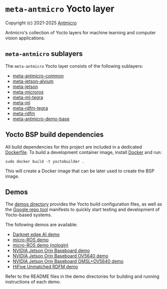 # `meta-antmicro` Yocto layer

Copyright (c) 2021-2025 [Antmicro](https://www.antmicro.com)

Antmicro's collection of Yocto layers for machine learning and computer vision applications.

## `meta-antmicro` sublayers

The `meta-antmicro` Yocto layer consists of the following sublayers:

* [meta-antmicro-common](meta-antmicro-common)
* [meta-jetson-alvium](meta-jetson-alvium)
* [meta-jetson](meta-jetson)
* [meta-microros](meta-microros)
* [meta-ml-tegra](meta-ml-tegra)
* [meta-ml](meta-ml)
* [meta-rdfm-tegra](meta-rdfm-tegra)
* [meta-rdfm](meta-rdfm)
* [meta-antmicro-demo-base](meta-antmicro-demo-base)

## Yocto BSP build dependencies

All build dependencies for this project are included in a dedicated [Dockerfile](Dockerfile).
To build a development container image, install [Docker](https://www.docker.com/) and run:

```
sudo docker build -t yoctobuilder .
```

This will create a Docker image that can be later used to create the BSP image.

## Demos

The [demos directory](demos) provides the Yocto build configuration files, as well as the [Google repo tool](https://gerrit.googlesource.com/git-repo/) manifests to quickly start testing and development of Yocto-based systems.

The following demos are available:
* [Darknet edge AI demo](demos/darknet-edgeai-demo)
* [micro-ROS demo](demos/micro-ros-login-demo)
* [micro-ROS demo (nologin)](demos/micro-ros-nologin-demo)
* [NVIDIA Jetson Orin Baseboard demo](demos/nvidia-jetson-orin-baseboard-demo)
* [NVIDIA Jetson Orin Baseboard OV5640 demo](demos/nvidia-jetson-orin-baseboard-ov5640-demo)
* [NVIDIA Jetson Orin Baseboard GMSL+OV5640 demo](demos/nvidia-jetson-orin-baseboard-gmsl-ov5640-demo)
* [HiFive Unmatched RDFM demo](demos/rdfm-unmatched-demo)

Refer to the README files in the demo directories for building and running instructions of each demo.

